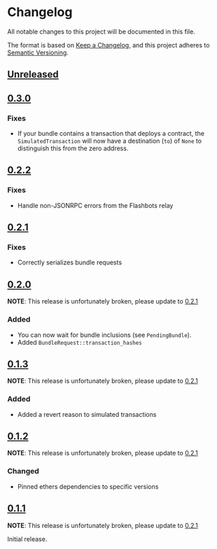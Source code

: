 # Changelog

All notable changes to this project will be documented in this file.

The format is based on [Keep a Changelog](https://keepachangelog.com/en/1.0.0/), and this project adheres to [Semantic Versioning](https://semver.org/spec/v2.0.0.html).

<!-- next-header -->

## [Unreleased]

## [0.3.0]

### Fixes

- If your bundle contains a transaction that deploys a contract,
  the `SimulatedTransaction` will now have a destination (`to`) of
  `None` to distinguish this from the zero address.

## [0.2.2]

### Fixes

- Handle non-JSONRPC errors from the Flashbots relay

## [0.2.1]

### Fixes

- Correctly serializes bundle requests

## [0.2.0]

**NOTE**: This release is unfortunately broken, please update to [0.2.1]

### Added

- You can now wait for bundle inclusions (see `PendingBundle`).
- Added `BundleRequest::transaction_hashes`

## [0.1.3]

**NOTE**: This release is unfortunately broken, please update to [0.2.1]

### Added

- Added a revert reason to simulated transactions

## [0.1.2]

**NOTE**: This release is unfortunately broken, please update to [0.2.1]

### Changed

- Pinned ethers dependencies to specific versions

## [0.1.1]

**NOTE**: This release is unfortunately broken, please update to [0.2.1]

Initial release.

<!-- next-url !-->
[Unreleased]: https://github.com/onbjerg/ethers-flashbots/compare/{{tag_name}}...HEAD
[0.3.0]: https://github.com/onbjerg/ethers-flashbots/compare/0.3.0...HEAD
[0.2.2]: https://github.com/onbjerg/ethers-flashbots/compare/0.2.2...HEAD
[0.2.1]: https://github.com/onbjerg/ethers-flashbots/compare/0.2.1...HEAD
[0.2.0]: https://github.com/onbjerg/ethers-flashbots/compare/0.2.0...HEAD
[0.1.3]: https://github.com/onbjerg/ethers-flashbots/compare/0.1.3...HEAD
[0.1.2]: https://github.com/onbjerg/ethers-flashbots/compare/0.1.2...HEAD
[0.1.1]: https://github.com/onbjerg/ethers-flashbots/compare/0.1.1...HEAD
